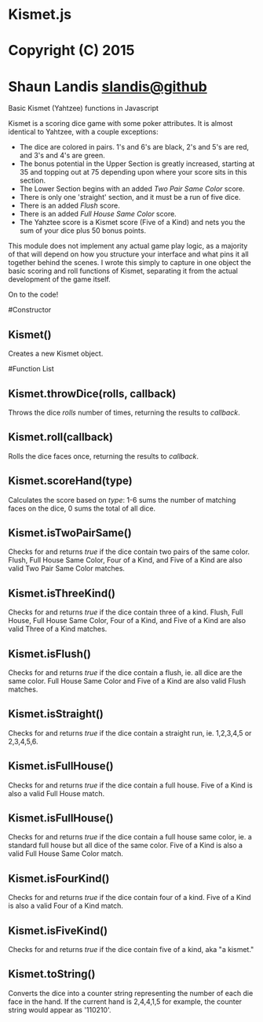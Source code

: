 # Kismet.js
# Copyright (C) 2015
# Shaun Landis <slandis@github>

Basic Kismet (Yahtzee) functions in Javascript

Kismet is a scoring dice game with some poker attributes. It is almost identical to Yahtzee, with a couple exceptions:

- The dice are colored in pairs. 1's and 6's are black, 2's and 5's are red, and 3's and 4's are green.
- The bonus potential in the Upper Section is greatly increased, starting at 35 and topping out at 75 depending upon where your score sits in this section.
- The Lower Section begins with an added *Two Pair Same Color* score.
- There is only one 'straight' section, and it must be a run of five dice.
- There is an added *Flush* score.
- There is an added *Full House Same Color* score.
- The Yahztee score is a Kismet score (Five of a Kind) and nets you the sum of your dice plus 50 bonus points.

This module does not implement any actual game play logic, as a majority of that will depend on how you structure your interface and what pins it all together behind the scenes. I wrote this simply to capture in one object the basic scoring and roll functions of Kismet, separating it from the actual development of the game itself.

On to the code!

#Constructor
## Kismet()

Creates a new Kismet object.

#Function List
## Kismet.throwDice(rolls, callback)

Throws the dice _rolls_ number of times, returning the results to _callback_.

## Kismet.roll(callback)

Rolls the dice faces once, returning the results to _callback_.

## Kismet.scoreHand(type)

Calculates the score based on _type_: 1-6 sums the number of matching faces on the dice, 0 sums the total of all dice.

## Kismet.isTwoPairSame()

Checks for and returns *true* if the dice contain two pairs of the same color. Flush, Full House Same Color, Four of a Kind, and Five of a Kind are also valid Two Pair Same Color matches.

## Kismet.isThreeKind()

Checks for and returns *true* if the dice contain three of a kind. Flush, Full House, Full House Same Color, Four of a Kind, and Five of a Kind are also valid Three of a Kind matches.

## Kismet.isFlush()

Checks for and returns *true* if the dice contain a flush, ie. all dice are the same color. Full House Same Color and Five of a Kind are also valid Flush matches.

## Kismet.isStraight()

Checks for and returns *true* if the dice contain a straight run, ie. 1,2,3,4,5 or 2,3,4,5,6.

## Kismet.isFullHouse()

Checks for and returns *true* if the dice contain a full house. Five of a Kind is also a valid Full House match.

## Kismet.isFullHouse()

Checks for and returns *true* if the dice contain a full house same color, ie. a standard full house but all dice of the same color. Five of a Kind is also a valid Full House Same Color match.

## Kismet.isFourKind()

Checks for and returns *true* if the dice contain four of a kind. Five of a Kind is also a valid Four of a Kind match.

## Kismet.isFiveKind()

Checks for and returns *true* if the dice contain five of a kind, aka "a kismet."

## Kismet.toString()

Converts the dice into a counter string representing the number of each die face in the hand. If the current hand is 2,4,4,1,5 for example, the counter string would appear as '110210'.
